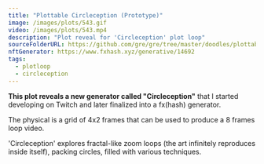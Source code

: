 ```yaml
---
title: "Plottable Circleception (Prototype)"
image: /images/plots/543.gif
video: /images/plots/543.mp4
description: "Plot reveal for 'Circleception' plot loop"
sourceFolderURL: https://github.com/gre/gre/tree/master/doodles/plottable-loop-circleception
nftGenerator: https://www.fxhash.xyz/generative/14692
tags:
  - plotloop
  - circleception
---
```


**This plot reveals a new generator called "Circleception"** that I started developing on Twitch and later finalized into a fx(hash) generator.

The physical is a grid of 4x2 frames that can be used to produce a 8 frames loop video.

'Circleception' explores fractal-like zoom loops (the art infinitely reproduces inside itself), packing circles, filled with various techniques.
